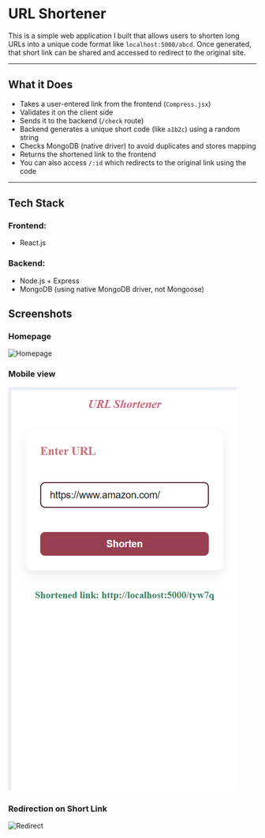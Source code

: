 # URL Shortener


This is a simple web application I built that allows users to shorten long URLs into a unique code format like `localhost:5000/abcd`. Once generated, that short link can be shared and accessed to redirect to the original site.

---

## What it Does

- Takes a user-entered link from the frontend (`Compress.jsx`)
- Validates it on the client side
- Sends it to the backend (`/check` route)
- Backend generates a unique short code (like `a1b2c`) using a random string
- Checks MongoDB (native driver) to avoid duplicates and stores mapping
- Returns the shortened link to the frontend
- You can also access `/:id` which redirects to the original link using the code

---

## Tech Stack

### Frontend:
- React.js

### Backend:
- Node.js + Express
- MongoDB (using native MongoDB driver, not Mongoose)


## Screenshots



### Homepage
![Homepage](screenshots/home.png)

### Mobile view
![Shortened](screenshots/mobile.png)

### Redirection on Short Link
![Redirect](screenshots/redirect.png)


